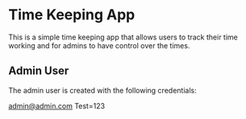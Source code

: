 # Time Keeping App

This is a simple time keeping app that allows users to track their time working and for admins to have control over the times.

## Admin User

The admin user is created with the following credentials:

admin@admin.com
Test=123


